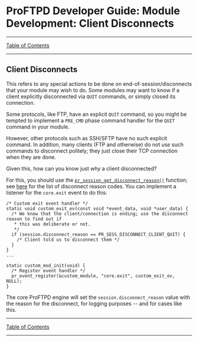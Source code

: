 # ProFTPD Developer Guide: Module Development: Client Disconnects

---

[Table of Contents](../toc.md)

---

## Client Disconnects

This refers to any special actions to be done on end-of-session/disconnects
that your module may wish to do.  Some modules may want to know if a client
explicitly disconnected via `QUIT` commands, or simply closed its connection.

Some protocols, like FTP, have an explicit `QUIT` command, so you might be
tempted to implement a `PRE_CMD` phase command handler for the `QUIT` command
in your module.

However, other protocols such as SSH/SFTP have no such explicit command.  In
addition, many clients (FTP and otherwise) do not _use_ such commands to
disconnect politely; they just close their TCP connection when they are done.

Given this, how can you know just _why_ a client disconnected?

For this, you should use the [`pr_session_get_disconnect_reason()`](https://github.com/proftpd/proftpd/blob/master/src/session.c#L156) function; see [here](https://github.com/proftpd/proftpd/blob/master/include/session.h#L28) for the list
of disconnect reason codes.  You can implement a listener for the `core.exit`
event to do this:

```
/* Custom exit event handler */
static void custom_exit_ev(const void *event_data, void *user_data) {
  /* We know that the client/connection is ending; use the disconnect reason to find out if
   * this was deliberate or not.
   */
  if (session.disconnect_reason == PR_SESS_DISCONNECT_CLIENT_QUIT) {
    /* Client told us to disconnect them */
  }
}
...

static custom_mod_init(void) {
  /* Register event handler */
  pr_event_register(&custom_module, "core.exit", custom_exit_ev, NULL);
}
```

The core ProFTPD engine will set the `session.disconnect_reason` value with the
reason for the disconnect, for logging purposes -- and for cases like this.

---

[Table of Contents](../toc.md)

---

